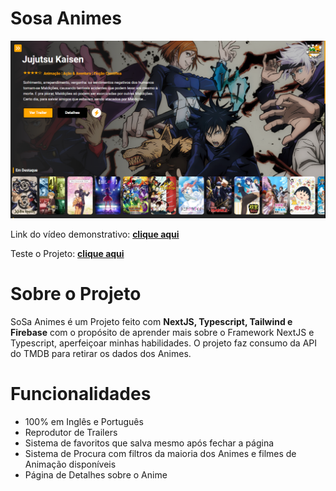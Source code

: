 # Sosa Animes

<img src="Tela.png" alt="Tela Sosa Animes" width={100px}>

Link do vídeo demonstrativo: <a href="https://youtu.be/YvmhUCeq5Ko" target="_blank"><b>clique aqui</b></a>

Teste o Projeto: <a href="https://sosa-movie.vercel.app" target="_blank"><b>clique aqui</b></a>

# Sobre o Projeto

SoSa Animes é um Projeto feito com **NextJS, Typescript, Tailwind e Firebase** com o propósito de aprender mais sobre o Framework NextJS e Typescript, aperfeiçoar minhas habilidades.
O projeto faz consumo da API do TMDB para retirar os dados dos Animes.

# Funcionalidades

* 100% em Inglês e Português
* Reprodutor de Trailers
* Sistema de favoritos que salva mesmo após fechar a página
* Sistema de Procura com filtros da maioria dos Animes e filmes de Animação disponíveis
* Página de Detalhes sobre o Anime

